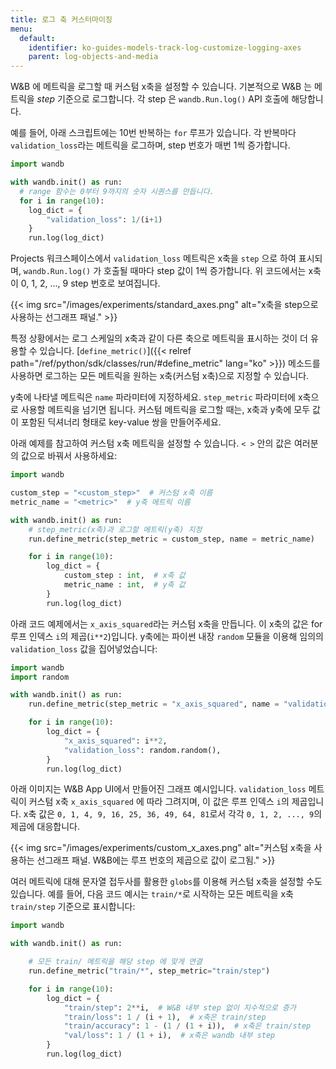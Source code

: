 ```yaml
---
title: 로그 축 커스터마이징
menu:
  default:
    identifier: ko-guides-models-track-log-customize-logging-axes
    parent: log-objects-and-media
---
```


W&B 에 메트릭을 로그할 때 커스텀 x축을 설정할 수 있습니다. 기본적으로 W&B 는 메트릭을 *step* 기준으로 로그합니다. 각 step 은 `wandb.Run.log()` API 호출에 해당합니다.

예를 들어, 아래 스크립트에는 10번 반복하는 `for` 루프가 있습니다. 각 반복마다 `validation_loss`라는 메트릭을 로그하며, step 번호가 매번 1씩 증가합니다.

```python
import wandb

with wandb.init() as run:
  # range 함수는 0부터 9까지의 숫자 시퀀스를 만듭니다.
  for i in range(10):
    log_dict = {
        "validation_loss": 1/(i+1)   
    }
    run.log(log_dict)
```

Projects 워크스페이스에서 `validation_loss` 메트릭은 x축을 `step` 으로 하여 표시되며, `wandb.Run.log()` 가 호출될 때마다 step 값이 1씩 증가합니다. 위 코드에서는 x축이 0, 1, 2, ..., 9 step 번호로 보여집니다.

{{< img src="/images/experiments/standard_axes.png" alt="x축을 step으로 사용하는 선그래프 패널." >}}

특정 상황에서는 로그 스케일의 x축과 같이 다른 축으로 메트릭을 표시하는 것이 더 유용할 수 있습니다. [`define_metric()`]({{< relref path="/ref/python/sdk/classes/run/#define_metric" lang="ko" >}}) 메소드를 사용하면 로그하는 모든 메트릭을 원하는 x축(커스텀 x축)으로 지정할 수 있습니다.

y축에 나타낼 메트릭은 `name` 파라미터에 지정하세요. `step_metric` 파라미터에 x축으로 사용할 메트릭을 넘기면 됩니다. 커스텀 메트릭을 로그할 때는, x축과 y축에 모두 값이 포함된 딕셔너리 형태로 key-value 쌍을 만들어주세요.

아래 예제를 참고하여 커스텀 x축 메트릭을 설정할 수 있습니다. `< >` 안의 값은 여러분의 값으로 바꿔서 사용하세요:

```python
import wandb

custom_step = "<custom_step>"  # 커스텀 x축 이름
metric_name = "<metric>"  # y축 메트릭 이름

with wandb.init() as run:
    # step_metric(x축)과 로그할 메트릭(y축) 지정
    run.define_metric(step_metric = custom_step, name = metric_name)

    for i in range(10):
        log_dict = {
            custom_step : int,  # x축 값
            metric_name : int,  # y축 값
        }
        run.log(log_dict)
```

아래 코드 예제에서는 `x_axis_squared`라는 커스텀 x축을 만듭니다. 이 x축의 값은 for 루프 인덱스 `i`의 제곱(`i**2`)입니다. y축에는 파이썬 내장 `random` 모듈을 이용해 임의의 `validation_loss` 값을 집어넣었습니다:

```python
import wandb
import random

with wandb.init() as run:
    run.define_metric(step_metric = "x_axis_squared", name = "validation_loss")

    for i in range(10):
        log_dict = {
            "x_axis_squared": i**2,
            "validation_loss": random.random(),
        }
        run.log(log_dict)
```

아래 이미지는 W&B App UI에서 만들어진 그래프 예시입니다. `validation_loss` 메트릭이 커스텀 x축 `x_axis_squared` 에 따라 그려지며, 이 값은 루프 인덱스 `i`의 제곱입니다. x축 값은 `0, 1, 4, 9, 16, 25, 36, 49, 64, 81`로서 각각 `0, 1, 2, ..., 9`의 제곱에 대응합니다.

{{< img src="/images/experiments/custom_x_axes.png" alt="커스텀 x축을 사용하는 선그래프 패널. W&B에는 루프 번호의 제곱으로 값이 로그됨." >}}

여러 메트릭에 대해 문자열 접두사를 활용한 `globs`를 이용해 커스텀 x축을 설정할 수도 있습니다. 예를 들어, 다음 코드 예시는 `train/*`로 시작하는 모든 메트릭을 x축 `train/step` 기준으로 표시합니다:

```python
import wandb

with wandb.init() as run:

    # 모든 train/ 메트릭을 해당 step 에 맞게 연결
    run.define_metric("train/*", step_metric="train/step")

    for i in range(10):
        log_dict = {
            "train/step": 2**i,  # W&B 내부 step 없이 지수적으로 증가
            "train/loss": 1 / (i + 1),  # x축은 train/step
            "train/accuracy": 1 - (1 / (1 + i)),  # x축은 train/step
            "val/loss": 1 / (1 + i),  # x축은 wandb 내부 step
        }
        run.log(log_dict)
```

